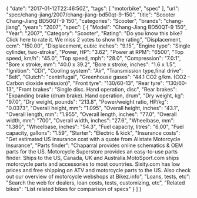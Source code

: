 {
    "date": "2017-01-12T22:46:50Z",
    "tags": [
        "motorbike",
        "spec"
    ],
    "url": "spec\/chang-jiang\/2007\/chang-jiang-bd50qt-9-150",
    "title": "Scooter Chang-Jiang BD50QT-9 150",
    "categories": "Scooter",
    "brands": "chang-jiang",
    "years": "2007",
    "spec": [
        {
            "Model": "Chang-Jiang BD50QT-9 150",
            "Year": "2007",
            "Category": "Scooter",
            "Rating": "Do you know this bike?Click here to rate it. We miss 2 votes to show the rating",
            "Displacement, ccm": "150.00",
            "Displacement, cubic inches": "9.15",
            "Engine type": "Single cylinder, two-stroke",
            "Power, HP": "3.62",
            "Power at RPM": "6500",
            "Top speed, km\/h": "45.0",
            "Top speed, mph": "28.0",
            "Compression": "7.0:1",
            "Bore x stroke, mm": "40.0 x 39.2",
            "Bore x stroke, inches": "1.6 x 1.5",
            "Ignition": "CDI",
            "Cooling system": "Air",
            "Transmission type,final drive": "Belt",
            "Clutch": "centrifugal",
            "Greenhouse gases": "44.1 CO2 g\/km. (CO2 - Carbon dioxide emission)",
            "Front tyre": "130\/60-13",
            "Rear tyre": "130\/60-13",
            "Front brakes": "Single disc. Hand operation, disc",
            "Rear brakes": "Expanding brake (drum brake). Hand operation, drum",
            "Dry weight, kg": "97.0",
            "Dry weight, pounds": "213.8",
            "Power\/weight ratio, HP\/kg": "0.0373",
            "Overall height, mm": "1.095",
            "Overall height, inches": "43.1",
            "Overall length, mm": "1.955",
            "Overall length, inches": "77.0",
            "Overall width, mm": "700",
            "Overall width, inches": "27.6",
            "Wheelbase, mm": "1.380",
            "Wheelbase, inches": "54.3",
            "Fuel capacity, litres": "6.00",
            "Fuel capacity, gallons": "1.59",
            "Starter": "Electric & kick",
            "Insurance costs": "Get estimated US insurance cost with a quote from Allstate Motorcycle Insurance",
            "Parts finder": "Chaparral provides online schematics & OEM parts for the US.   Motorcycle Superstore provides an easy-to-use parts finder. Ships to the US, Canada, UK and Australia.MotoSport.com ships motorcycle parts and accessories to most countries.    Sixity.com has low prices and free shipping on ATV and motorcycle parts to the US. Also check out our overview of motorcycle webshops at Bikez.info",
            "Loans, tests, etc": "Search the web for dealers, loan costs, tests, customizing, etc",
            "Related bikes": "List related bikes for comparison of specs"
        }
    ]
}